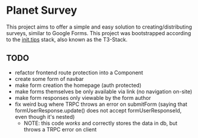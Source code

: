 # Planet Survey

This project aims to offer a simple and easy solution to creating/distributing surveys, similar to Google Forms. This project was bootstrapped according to the [init.tips](https://init.tips) stack, also known as the T3-Stack.

## TODO

- refactor frontend route protection into a Component
- create some form of navbar 
- make form creation the homepage (auth protected)
- make forms themselves be only available via link (no navigation on-site)
- make form responses only viewable by the form author
- fix weird bug where TRPC throws an error on submitForm (saying that formUserResponse.update() does not accept formUserResponseId, even though it's nested)
    - NOTE: this code *works* and correctly stores the data in db, but throws a TRPC error on client